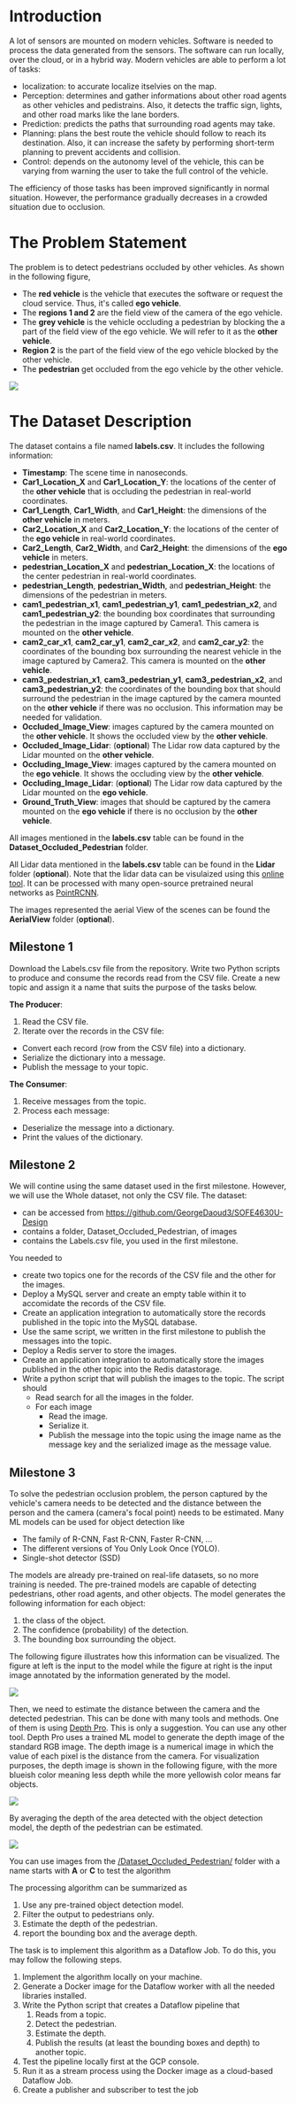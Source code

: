 # Introduction
A lot of sensors are mounted on modern vehicles. Software is needed to process the data generated from the sensors. The software can run locally, over the cloud, or in a hybrid way. Modern vehicles are able to perform a lot of tasks:
* localization: to accurate localize itselvies on the map.
* Perception: determines and gather informations about other road agents as other vehicles and pedistrains. Also, it detects the traffic sign, lights, and other road marks like the lane borders.
* Prediction: predicts the paths that surrounding road agents may take.
* Planning: plans the best route the vehicle should follow to reach its destination. Also, it can increase the safety by performing short-term planning to prevent accidents and collision.
* Control: depends on the autonomy level of the vehicle, this can be varying from warning the user to take the full control of the vehicle.

The efficiency of those tasks has been improved significantly in normal situation. However, the performance gradually decreases in a crowded situation due to occlusion.

# The Problem Statement
The problem is to detect pedestrians occluded by other vehicles. As shown in the following figure,
  * The **red vehicle** is the vehicle that executes the software or request the cloud service. Thus, it's called **ego vehicle**.
  * The **regions 1 and 2** are the field view of the camera of the ego vehicle.
  * The **grey vehicle** is the vehicle occluding a pedestrian by blocking the a part of the field view of the ego vehicle. We will refer to it as the **other vehicle**.
  * **Region 2** is the part of the field view of the ego vehicle blocked by the other vehicle.
  * The **pedestrian** get occluded from the ego vehicle by the other vehicle.

![](/images/problem.jpg)

# The Dataset Description

The dataset contains a file named **labels.csv**. It includes the following information:
* **Timestamp**: The scene time in nanoseconds.
* **Car1_Location_X** and	**Car1_Location_Y**: the locations of the center of the **other vehicle** that is occluding the pedestrian in real-world coordinates.
* **Car1_Length**,	**Car1_Width**,	and **Car1_Height**: the dimensions of the **other vehicle** in meters.
* **Car2_Location_X** and	**Car2_Location_Y**: the locations of the center of the **ego vehicle** in real-world coordinates.
* **Car2_Length**,	**Car2_Width**,	and **Car2_Height**: the dimensions of the **ego vehicle** in meters.
* **pedestrian_Location_X** and	**pedestrian_Location_X**: the locations of the center pedestrian in real-world coordinates.
* **pedestrian_Length**,	**pedestrian_Width**,	and **pedestrian_Height**: the dimensions of the pedestrian in meters.
* **cam1_pedestrian_x1**,	**cam1_pedestrian_y1**,	**cam1_pedestrian_x2**, and	**cam1_pedestrian_y2**: the bounding box coordinates that surrounding the pedestrian in the image captured by Camera1. This camera is mounted on the **other vehicle**.
* **cam2_car_x1**,	**cam2_car_y1**,	**cam2_car_x2**, and	**cam2_car_y2**: the coordinates of the bounding box surrounding the nearest vehicle in the image captured by Camera2. This camera is mounted on the **other vehicle**.
* **cam3_pedestrian_x1**,	**cam3_pedestrian_y1**,	**cam3_pedestrian_x2**, and	**cam3_pedestrian_y2**: the coordinates of the bounding box that should surround the pedestrian in the image captured by the camera mounted on the **other vehicle** if there was no occlusion. This information may be needed for validation.
* **Occluded_Image_View**: images captured by the camera mounted on the **other vehicle**. It shows the occluded view by the **other vehicle**.
* **Occluded_Image_Lidar**: (**optional**) The Lidar row data captured by the Lidar mounted on the **other vehicle**.
* **Occluding_Image_View**: images captured by the camera mounted on the **ego vehicle**. It shows the occluding view by the **other vehicle**.
* **Occluding_Image_Lidar**: (**optional**) The Lidar row data captured by the Lidar mounted on the **ego vehicle**.
* **Ground_Truth_View**: images that should be captured by the camera mounted on the **ego vehicle** if there is no occlusion by the **other vehicle**.

All images mentioned in the **labels.csv** table can be found in the **Dataset_Occluded_Pedestrian** folder.

All Lidar data mentioned in the **labels.csv** table can be found in the **Lidar** folder (**optional**). Note that the lidar data can be visulaized using this [online tool](https://imagetostl.com/view-ply-online). It can be processed with many open-source pretrained neural networks as [PointRCNN](https://github.com/sshaoshuai/PointRCNN).

The images represented the aerial View of the scenes can be found the **AerialView** folder (**optional**).



## Milestone 1

Download the Labels.csv file from the repository. Write two Python scripts to produce and consume the records read from the CSV file. Create a new topic and assign it a name that suits the purpose of the tasks below.

**The Producer**:
1. Read the CSV file.
2. Iterate over the records in the CSV file:
  * Convert each record (row from the CSV file) into a dictionary.
  * Serialize the dictionary into a message.
  * Publish the message to your topic.

**The Consumer**:
1. Receive messages from the topic.
2. Process each message:
  * Deserialize the message into a dictionary.
  * Print the values of the dictionary.

## Milestone 2
We will contine using the same dataset used in the first milestone. However, we will use the Whole dataset, not only the CSV file. The dataset:

* can be accessed from https://github.com/GeorgeDaoud3/SOFE4630U-Design
* contains a folder, Dataset_Occluded_Pedestrian, of images
* contains the Labels.csv file, you used in the first milestone.

You needed to

* create two topics one for the records of the CSV file and the other for the images.
* Deploy a MySQL server and create an empty table within it to accomidate the records of the CSV file.
* Create an application integration to automatically store the records published in the topic into the MySQL database.
* Use the same script, we written in the first milestone to publish the messages into the topic.
* Deploy a Redis server to store the images.
* Create an application integration to automatically store the images published in the other topic into the Redis datastorage.
* Write a python script that will publish the images to the topic. The script should
  * Read search for all the images in the folder.
  * For each image
    * Read the image.
    * Serialize it.
    * Publish the message into the topic using the image name as the message key and the serialized image as the message value.

## Milestone 3
To solve the pedestrian occlusion problem, the person captured by the vehicle's camera needs to be detected and the distance between the person and the camera (camera's focal point) needs to be estimated. Many ML models can be used for object detection like

* The family of R-CNN, Fast R-CNN, Faster R-CNN, ...
* The different versions of You Only Look Once (YOLO).
* Single-shot detector (SSD)

The models are already pre-trained on real-life datasets, so no more training is needed. The pre-trained models are capable of detecting pedestrians, other road agents, and other objects. The model generates the following information for each object:

1. the class of the object.
2. The confidence (probability) of the detection.
3. The bounding box surrounding the object.
   
The following figure illustrates how this information can be visualized. The figure at left is the input to the model while the figure at right is the input image annotated by the information generated by the model.

![](/images/yolo.jpg)

Then, we need to estimate the distance between the camera and the detected pedestrian. This can be done with many tools and methods. One of them is using <a href='https://github.com/apple/ml-depth-pro'>Depth Pro</a>. This is only a suggestion. You can use any other tool. Depth Pro uses a trained ML model to generate the depth image of the standard RGB image. The depth image is a numerical image in which the value of each pixel is the distance from the camera. For visualization purposes, the depth image is shown in the following figure, with the more blueish color meaning less depth while the more yellowish color means far objects.

![](/images/depth.jpg)

By averaging the depth of the area detected with the object detection model, the depth of the pedestrian can be estimated.

![](/images/ped_depth.jpg)

You can use images from the [/Dataset_Occluded_Pedestrian/](Dataset_Occluded_Pedestrian) folder with a name starts with **A** or **C** to test the algorithm

The processing algorithm can be summarized as 
1. Use any pre-trained object detection model.
2. Filter the output to pedestrians only.
3. Estimate the depth of the pedestrian.
4. report the bounding box and the average depth.

The task is to implement this algorithm as a Dataflow Job. To do this, you may follow the following steps.
1. Implement the algorithm locally on your machine.
2. Generate a Docker image for the Dataflow worker with all the needed libraries installed.
3. Write the Python script that creates a Dataflow pipeline that
    1. Reads from a topic.
    2. Detect the pedestrian.
    3. Estimate the depth.
    4. Publish the results (at least the bounding boxes and depth) to another topic.
4. Test the pipeline locally first at the GCP console.
5. Run it as a stream process using the Docker image as a cloud-based Dataflow Job.
6. Create a publisher and subscriber to test the job
 
